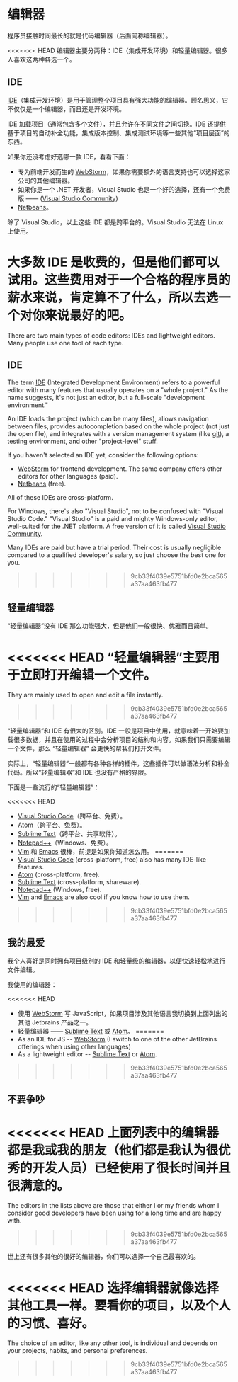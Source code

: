 # 编辑器

程序员接触时间最长的就是代码编辑器（后面简称编辑器）。

<<<<<<< HEAD
编辑器主要分两种：IDE（集成开发环境）和轻量编辑器。很多人喜欢这两种各选一个。

## IDE

[IDE](https://en.wikipedia.org/wiki/Integrated_development_environment)（集成开发环境）是用于管理整个项目具有强大功能的编辑器。顾名思义，它不仅仅是一个编辑器，而且还是开发环境。

IDE 加载项目（通常包含多个文件），并且允许在不同文件之间切换。IDE 还提供基于项目的自动补全功能，集成版本控制、集成测试环境等一些其他“项目层面”的东西。

如果你还没考虑好选哪一款 IDE，看看下面：

- 专为前端开发而生的 [WebStorm](http://www.jetbrains.com/webstorm/)，如果你需要额外的语言支持也可以选择这家公司的其他编辑器。
- 如果你是一个 .NET 开发者，Visual Studio 也是一个好的选择，还有一个免费版 —— ([Visual Studio Community](https://www.visualstudio.com/vs/community/))
- [Netbeans](http://netbeans.org/)。

除了 Visual Studio，以上这些 IDE 都是跨平台的。Visual Studio 无法在 Linux 上使用。

大多数 IDE 是收费的，但是他们都可以试用。这些费用对于一个合格的程序员的薪水来说，肯定算不了什么，所以去选一个对你来说最好的吧。
=======
There are two main types of code editors: IDEs and lightweight editors. Many people use one tool of each type.

## IDE

The term [IDE](https://en.wikipedia.org/wiki/Integrated_development_environment) (Integrated Development Environment) refers to a powerful editor with many features that usually operates on a "whole project." As the name suggests, it's not just an editor, but a full-scale "development environment."

An IDE loads the project (which can be many files), allows navigation between files, provides autocompletion based on the whole project (not just the open file), and integrates with a version management system (like [git](https://git-scm.com/)), a testing environment, and other "project-level" stuff.

If you haven't selected an IDE yet, consider the following options:

- [WebStorm](http://www.jetbrains.com/webstorm/) for frontend development. The same company offers other editors for other languages (paid).
- [Netbeans](http://netbeans.org/) (free).

All of these IDEs are cross-platform.

For Windows, there's also "Visual Studio", not to be confused with "Visual Studio Code." "Visual Studio" is a paid and mighty Windows-only editor, well-suited for the .NET platform. A free version of it is called [Visual Studio Community](https://www.visualstudio.com/vs/community/).

Many IDEs are paid but have a trial period. Their cost is usually negligible compared to a qualified developer's salary, so just choose the best one for you.
>>>>>>> 9cb33f4039e5751bfd0e2bca565a37aa463fb477

## 轻量编辑器

“轻量编辑器”没有 IDE 那么功能强大，但是他们一般很快、优雅而且简单。

<<<<<<< HEAD
“轻量编辑器”主要用于立即打开编辑一个文件。
=======
They are mainly used to open and edit a file instantly.
>>>>>>> 9cb33f4039e5751bfd0e2bca565a37aa463fb477

“轻量编辑器”和 IDE 有很大的区别。IDE 一般是项目中使用，就意味着一开始要加载很多数据，并且在使用的过程中会分析项目的结构和内容。如果我们只需要编辑一个文件，那么 “轻量编辑器” 会更快的帮我们打开文件。

实际上，“轻量编辑器”一般都有各种各样的插件，这些插件可以做语法分析和补全代码。所以“轻量编辑器”和 IDE 也没有严格的界限。

下面是一些流行的“轻量编辑器”：

<<<<<<< HEAD
- [Visual Studio Code](https://code.visualstudio.com/)（跨平台、免费）。
- [Atom](https://atom.io/)（跨平台、免费）。
- [Sublime Text](http://www.sublimetext.com)（跨平台、共享软件）。
- [Notepad++](https://notepad-plus-plus.org/)（Windows、免费）。
- [Vim](http://www.vim.org/) 和 [Emacs](https://www.gnu.org/software/emacs/) 很棒，前提是如果你知道怎么用。
=======
- [Visual Studio Code](https://code.visualstudio.com/) (cross-platform, free) also has many IDE-like features.
- [Atom](https://atom.io/) (cross-platform, free).
- [Sublime Text](http://www.sublimetext.com) (cross-platform, shareware).
- [Notepad++](https://notepad-plus-plus.org/) (Windows, free).
- [Vim](http://www.vim.org/) and [Emacs](https://www.gnu.org/software/emacs/) are also cool if you know how to use them.
>>>>>>> 9cb33f4039e5751bfd0e2bca565a37aa463fb477

## 我的最爱

我个人喜好是同时拥有项目级别的 IDE 和轻量级的编辑器，以便快速轻松地进行文件编辑。

我使用的编辑器：

<<<<<<< HEAD
- 使用 [WebStorm](http://www.jetbrains.com/webstorm/) 写 JavaScript，如果项目涉及其他语言我切换到上面列出的其他 Jetbrains 产品之一。
- 轻量编辑器 —— [Sublime Text](http://www.sublimetext.com) 或 [Atom](https://atom.io/)。
=======
- As an IDE for JS -- [WebStorm](http://www.jetbrains.com/webstorm/) (I switch to one of the other JetBrains offerings when using other languages)
- As a lightweight editor -- [Sublime Text](http://www.sublimetext.com) or [Atom](https://atom.io/).
>>>>>>> 9cb33f4039e5751bfd0e2bca565a37aa463fb477

## 不要争吵

<<<<<<< HEAD
上面列表中的编辑器都是我或我的朋友（他们都是我认为很优秀的开发人员）已经使用了很长时间并且很满意的。
=======
The editors in the lists above are those that either I or my friends whom I consider good developers have been using for a long time and are happy with.
>>>>>>> 9cb33f4039e5751bfd0e2bca565a37aa463fb477

世上还有很多其他的很好的编辑器，你们可以选择一个自己最喜欢的。

<<<<<<< HEAD
选择编辑器就像选择其他工具一样。要看你的项目，以及个人的习惯、喜好。
=======
The choice of an editor, like any other tool, is individual and depends on your projects, habits, and personal preferences.
>>>>>>> 9cb33f4039e5751bfd0e2bca565a37aa463fb477
